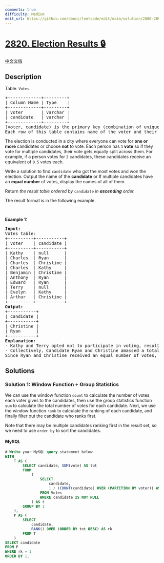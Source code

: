 ```yaml
---
comments: true
difficulty: Medium
edit_url: https://github.com/doocs/leetcode/edit/main/solution/2800-2899/2820.Election%20Results/README_EN.md
---
```


<!-- problem:start -->

# [2820. Election Results 🔒](https://leetcode.com/problems/election-results)

[中文文档](/solution/2800-2899/2820.Election%20Results/README.md)

## Description

<!-- description:start -->

<p>Table: <code><font face="monospace">Votes</font></code></p>

<pre>
+-------------+---------+ 
| Column Name | Type    | 
+-------------+---------+ 
| voter       | varchar | 
| candidate   | varchar |
+-------------+---------+
(voter, candidate) is the primary key (combination of unique values) for this table.
Each row of this table contains name of the voter and their candidate. 
</pre>

<p>The election is conducted in a city where everyone can vote for <strong>one or more</strong> candidates or choose <strong>not</strong> to vote. Each person has <code>1</code><strong> vote</strong> so if they vote for multiple candidates, their vote gets equally split across them. For example, if a person votes for <code>2</code> candidates, these candidates receive an equivalent of <code>0.5</code>&nbsp;votes each.</p>

<p>Write a solution to find <code>candidate</code> who got the most votes and won the election. Output the name of the <strong>candidate</strong> or If multiple candidates have an <strong>equal number</strong> of votes, display the names of all of them.</p>

<p>Return<em> the result table ordered</em> <em>by</em> <code>candidate</code> <em>in <strong>ascending</strong> order.</em></p>

<p>The result format is in the following example.</p>

<p>&nbsp;</p>
<p><strong class="example">Example 1:</strong></p>

<pre>
<strong>Input:</strong> 
Votes table:
+----------+-----------+
| voter    | candidate |
+----------+-----------+
| Kathy    | null      |
| Charles  | Ryan      |
| Charles  | Christine |
| Charles  | Kathy     |
| Benjamin | Christine |
| Anthony  | Ryan      |
| Edward   | Ryan      |
| Terry    | null      |
| Evelyn   | Kathy     |
| Arthur   | Christine |
+----------+-----------+
<strong>Output:</strong> 
+-----------+
| candidate | 
+-----------+
| Christine |  
| Ryan      |  
+-----------+
<strong>Explanation:</strong> 
- Kathy and Terry opted not to participate in voting, resulting in their votes being recorded as 0. Charles distributed his vote among three candidates, equating to 0.33 for each candidate. On the other hand, Benjamin, Arthur, Anthony, Edward, and Evelyn each cast their votes for a single candidate.
- Collectively, Candidate Ryan and Christine amassed a total of 2.33 votes, while Kathy received a combined total of 1.33 votes.
Since Ryan and Christine received an equal number of votes, we will display their names in ascending order.</pre>

<!-- description:end -->

## Solutions

<!-- solution:start -->

### Solution 1: Window Function + Group Statistics

We can use the window function `count` to calculate the number of votes each voter gives to the candidates, then use the group statistics function `sum` to calculate the total number of votes for each candidate. Next, we use the window function `rank` to calculate the ranking of each candidate, and finally filter out the candidate who ranks first.

Note that there may be multiple candidates ranking first in the result set, so we need to use `order by` to sort the candidates.

<!-- tabs:start -->

#### MySQL

```sql
# Write your MySQL query statement below
WITH
    T AS (
        SELECT candidate, SUM(vote) AS tot
        FROM
            (
                SELECT
                    candidate,
                    1 / (COUNT(candidate) OVER (PARTITION BY voter)) AS vote
                FROM Votes
                WHERE candidate IS NOT NULL
            ) AS t
        GROUP BY 1
    ),
    P AS (
        SELECT
            candidate,
            RANK() OVER (ORDER BY tot DESC) AS rk
        FROM T
    )
SELECT candidate
FROM P
WHERE rk = 1
ORDER BY 1;
```

<!-- tabs:end -->

<!-- solution:end -->

<!-- problem:end -->
